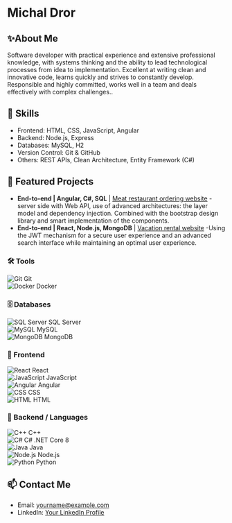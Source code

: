 # Michal Dror
## ✨About Me

Software developer with practical experience and extensive professional knowledge, with systems thinking and the ability to lead technological processes from idea to implementation. Excellent at writing clean and innovative code, learns quickly and strives to constantly develop. Responsible and highly committed, works well in a team and deals effectively with complex challenges..

## 💼 Skills

- Frontend: HTML, CSS, JavaScript, Angular
- Backend: Node.js, Express
- Databases: MySQL, H2
- Version Control: Git & GitHub
- Others: REST APIs, Clean Architecture, Entity Framework (C#)

## 📂  Featured Projects

 - **End-to-end | Angular, C#, SQL** | [Meat restaurant ordering website](https://github.com/YourUsername/YourRepository)
-server side with Web API, use of advanced architectures: the layer model and dependency injection. Combined with the bootstrap design library and smart implementation of the components.
- **End-to-end | React, Node.js, MongoDB** | [Vacation rental website](https://github.com/YourUsername/YourRepository)
-Using the JWT mechanism for a secure user experience and an advanced search interface while maintaining an optimal user experience.

### 🛠️ Tools  
![Git](https://cdn.jsdelivr.net/gh/devicons/devicon/icons/git/git-original.svg) Git  
![Docker](https://cdn.jsdelivr.net/gh/devicons/devicon/icons/docker/docker-original.svg) Docker  

### 🗄️ Databases  
![SQL Server](https://cdn.jsdelivr.net/gh/devicons/devicon/icons/microsoftsqlserver/microsoftsqlserver-plain.svg) SQL Server  
![MySQL](https://cdn.jsdelivr.net/gh/devicons/devicon/icons/mysql/mysql-original.svg) MySQL  
![MongoDB](https://cdn.jsdelivr.net/gh/devicons/devicon/icons/mongodb/mongodb-original.svg) MongoDB  

### 🎨 Frontend  
![React](https://cdn.jsdelivr.net/gh/devicons/devicon/icons/react/react-original.svg) React  
![JavaScript](https://cdn.jsdelivr.net/gh/devicons/devicon/icons/javascript/javascript-original.svg) JavaScript  
![Angular](https://cdn.jsdelivr.net/gh/devicons/devicon/icons/angularjs/angularjs-original.svg) Angular  
![CSS](https://cdn.jsdelivr.net/gh/devicons/devicon/icons/css3/css3-original.svg) CSS  
![HTML](https://cdn.jsdelivr.net/gh/devicons/devicon/icons/html5/html5-original.svg) HTML  

### 🔧 Backend / Languages  
![C++](https://cdn.jsdelivr.net/gh/devicons/devicon/icons/cplusplus/cplusplus-original.svg) C++  
![C#](https://cdn.jsdelivr.net/gh/devicons/devicon/icons/csharp/csharp-original.svg) C# .NET Core 8  
![Java](https://cdn.jsdelivr.net/gh/devicons/devicon/icons/java/java-original.svg) Java  
![Node.js](https://cdn.jsdelivr.net/gh/devicons/devicon/icons/nodejs/nodejs-original.svg) Node.js  
![Python](https://cdn.jsdelivr.net/gh/devicons/devicon/icons/python/python-original.svg) Python  

## 📫 Contact Me

- Email: yourname@example.com
- LinkedIn: [Your LinkedIn Profile](https://www.linkedin.com)
